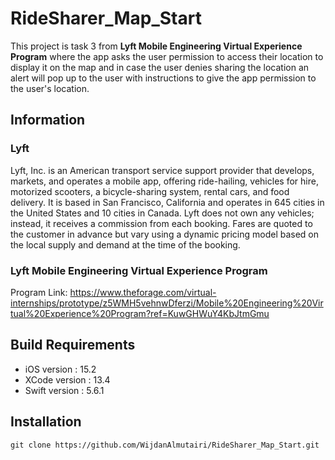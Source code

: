 # RideSharer_Map_Start
This project is task 3 from **Lyft Mobile Engineering Virtual Experience Program** where the app asks the user 
permission to access their location to display it on the map and in case the user denies sharing the location 
an alert will pop up to the user with instructions to give the app permission to the user's location.

## Information 
### Lyft 
Lyft, Inc. is an American transport service support provider that develops, markets, and operates a mobile app, offering ride-hailing, vehicles for hire, motorized scooters, a bicycle-sharing system, rental cars, and food delivery. It is based in San Francisco, California and operates in 645 cities in the United States and 10 cities in Canada. Lyft does not own any vehicles; instead, it receives a commission from each booking. Fares are quoted to the customer in advance but vary using a dynamic pricing model based on the local supply and demand at the time of the booking.

### Lyft Mobile Engineering Virtual Experience Program
Program Link: <https://www.theforage.com/virtual-internships/prototype/z5WMH5vehnwDferzi/Mobile%20Engineering%20Virtual%20Experience%20Program?ref=KuwGHWuY4KbJtmGmu>

## Build Requirements
<ul>
<li> iOS version : 15.2 </li>
<li> XCode version : 13.4 </li>
<li> Swift version : 5.6.1 </li>
</ul>

## Installation
`git clone https://github.com/WijdanAlmutairi/RideSharer_Map_Start.git`
